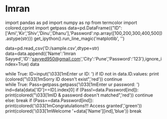 # Imran

import pandas as pd
import numpy as np
from termcolor import colored,cprint
import getpass
data=pd.DataFrame({"ID":['Ami','Kir','Shiv','Dinu','Dhanu'],'Password':np.array([100,200,300,400,500]).astype(str)})
get_ipython().run_line_magic('matplotlib', '')


data=pd.read_csv('D:/sample.csv',dtype=str)
data=data.append({'Name':'Imran Sayyed','ID':'sayyed950@gmail.com','City':'Pune','Password':'123'},ignore_index=True)
data


while True:
    ID=input('\033[1mEnter ur ID: ')
    if ID not in data.ID.values:
        print (colored("\033[1mSorry ID doesn't exist",'red'))
        continue  
    while True:
        Pass=getpass.getpass('\033[1mEnter ur password: ')
        ind=data[data['ID']==ID].index[0]
        if (Pass!=data.Password[ind]):
            print(colored("\033[1mID & password doesn't matched",'red'))
            continue
        else:
            break
    if (Pass==data.Password[ind]):
        print(colored('\033[1mCongratulations!!! Access granted','green'))
        print(colored('\033[1mWelcome '+data['Name'][ind],'blue'))
        break



